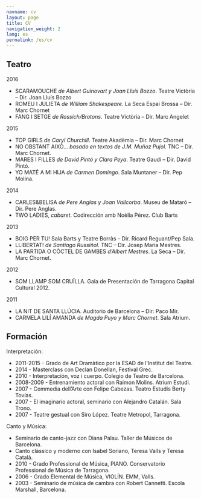 ```yaml
---
navname: cv
layout: page
title: CV
navigation_weight: 2
lang: es
permalink: /es/cv
---
```



Teatro
-------------------------------------------

2016

* SCARAMOUCHE *de Albert Guinovart y Joan Lluís Bozzo*. Teatre Victòria – Dir. Joan Lluís Bozzo
* ROMEU I JULIETA *de William Shakespeare*. La Seca Espai Brossa – Dir. Marc Chornet
* FANG I SETGE *de Rossich/Brotons*. Teatre Victòria – Dir. Marc Angelet

2015

* TOP GIRLS *de Caryl Churchill*. Teatre Akadèmia – Dir. Marc Chornet
* NO OBSTANT AIXÒ… *basado en textos de J.M. Muñoz Pujol*. TNC – Dir. Marc Chornet.
* MARES I FILLES *de David Pintó y Clara Peya*. Teatre Gaudí – Dir. David Pintó.
* YO MATÉ A MI HIJA *de Carmen Domingo*. Sala Muntaner – Dir. Pep Molina.

2014

* CARLES&BELISA *de Pere Anglas y Joan Vallcorba*. Museu de Mataró – Dir. Pere Anglas.
* TWO LADIES, *cabaret*. Codirección amb Noèlia Pérez. Club Barts

2013

* BOIG PER TU! Sala Barts y Teatre Borràs – Dir. Ricard Reguant/Pep Sala.
* LLIBERTAT! *de Santiago Russiñol*. TNC – Dir. Josep Maria Mestres.
* LA PARTIDA O CÒCTEL DE GAMBES *d’Albert Mestres*. La Seca – Dir. Marc Chornet.

2012

* SOM LLAMP SOM CRUÏLLA. Gala de Presentación de Tarragona Capital Cultural 2012.

2011

* LA NIT DE SANTA LLÚCIA. Auditorio de Barcelona – Dir: Paco Mir.
* CARMELA LILÍ AMANDA *de Magda Puyo y Marc Chornet*. Sala Atrium.

Formación
----------------------------------------------------------

Interpretación:

* 2011-2015 - Grado de Art Dramàtico por la ESAD de l’Institut del Teatre.
* 2014 - Masterclass con Declan Donellan, Festival Grec.
* 2010 - Interpretación, voz i cuerpo. Colegio de Teatro de Barcelona.
* 2008-2009 - Entrenamiento actoral con Raimon Molins. Atrium Estudi.
* 2007 - Commedia dell’Arte con Felipe Cabezas. Teatro Estudis Berty Tovías.
* 2007 - El imaginario actoral, seminario con Alejandro Catalán. Sala Trono.
* 2007 - Teatre gestual con Siro López. Teatre Metropol, Tarragona.

Canto y Música:

* Seminario de canto-jazz con Diana Palau. Taller de Músicos de Barcelona.
* Canto clàssico y moderno con Isabel Soriano, Teresa Valls y Teresa Català.
* 2010 - Grado Professional de Música, PIANO. Conservatorio Professional de Música de Tarragona.
* 2006 - Grado Elemental de Música, VIOLÍN. EMM, Valls.
* 2003 - Seminario de música de cambra con Robert Cannetti. Escola Marshall, Barcelona.
